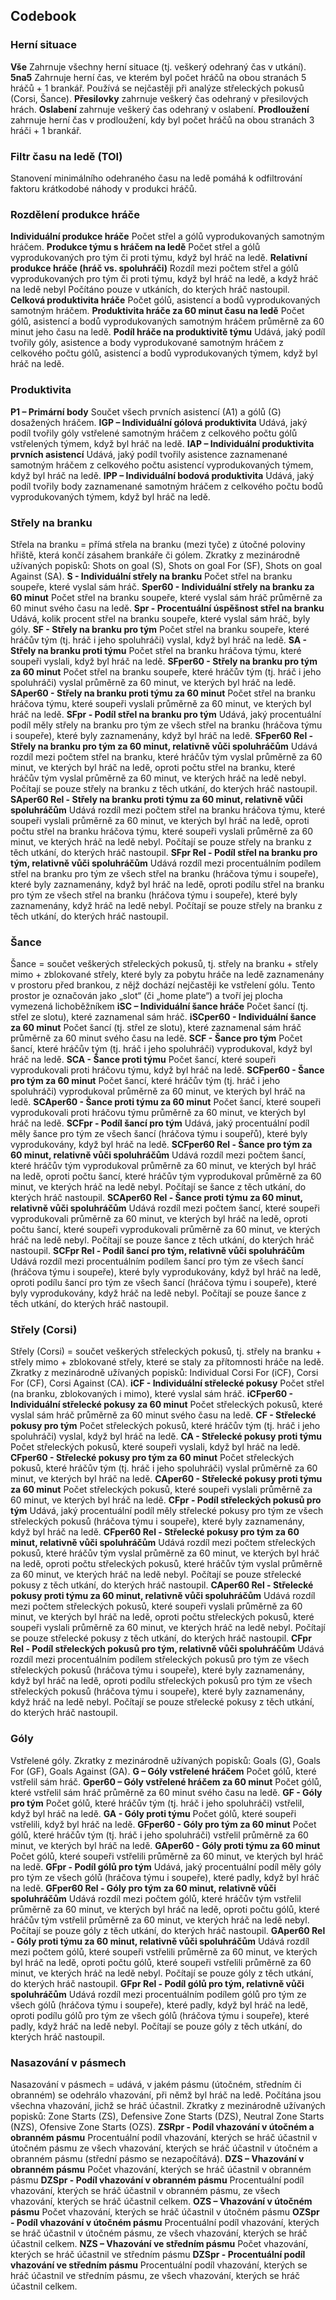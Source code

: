 ## Codebook

###  Herní situace
**Vše**
Zahrnuje všechny herní situace (tj. veškerý odehraný čas v utkání).
**5na5**
Zahrnuje herní čas, ve kterém byl počet hráčů na obou stranách 5 hráčů + 1 brankář. Používá se nejčastěji při analýze střeleckých pokusů (Corsi, Šance).
**Přesilovky**
zahrnuje veškerý čas odehraný v přesilových hrách.
**Oslabení**
zahrnuje veškerý čas odehraný v oslabení.
**Prodloužení**
zahrnuje herní čas v prodloužení, kdy byl počet hráčů na obou stranách 3 hráči + 1 brankář.
###  Filtr času na ledě (TOI)
Stanovení minimálního odehraného času na ledě pomáhá k odfiltrování faktoru krátkodobé náhody v produkci hráčů.
### Rozdělení produkce hráče
**Individuální produkce hráče**
Počet střel a gólů vyprodukovaných samotným hráčem.
**Produkce týmu s hráčem na ledě**
Počet střel a gólů vyprodukovaných pro tým či proti týmu, když byl hráč na ledě.
**Relativní produkce hráče (hráč vs. spoluhráči)**
Rozdíl mezi počtem střel a gólů vyprodukovaných pro tým či proti týmu, když byl hráč na ledě, a když hráč na ledě nebyl Počítáno pouze v utkáních, do kterých hráč nastoupil.
**Celková produktivita hráče**
Počet gólů, asistencí a bodů vyprodukovaných samotným hráčem.
**Produktivita hráče za 60 minut času na ledě**
Počet gólů, asistencí a bodů vyprodukovaných samotným hráčem průměrně za 60 minut jeho času na ledě.
**Podíl hráče na produktivitě týmu**
Udává, jaký podíl tvořily góly, asistence a body vyprodukované samotným hráčem z celkového počtu gólů, asistencí a bodů vyprodukovaných týmem, když byl hráč na ledě.
### Produktivita
**P1 – Primární body**
Součet všech prvních asistencí (A1) a gólů (G) dosažených hráčem.
**IGP – Individuální gólová produktivita**
Udává, jaký podíl tvořily góly vstřelené samotným hráčem z celkového počtu gólů vstřelených týmem, když byl hráč na ledě.
**IAP – Individuální produktivita prvních asistencí**
Udává, jaký podíl tvořily asistence zaznamenané samotným hráčem z celkového počtu asistencí vyprodukovaných týmem, když byl hráč na ledě.
**IPP – Individuální bodová produktivita**
Udává, jaký podíl tvořily body zaznamenané samotným hráčem z celkového počtu bodů vyprodukovaných týmem, když byl hráč na ledě.
### Střely na branku
Střela na branku = přímá střela na branku (mezi tyče) z útočné poloviny hřiště, která končí zásahem brankáře či gólem. Zkratky z mezinárodně užívaných popisků: Shots on goal (S), Shots on goal For (SF), Shots on goal Against (SA).
**S - Individuální střely na branku**
Počet střel na branku soupeře, které vyslal sám hráč.
**Sper60 - Individuální střely na branku za 60 minut**
Počet střel na branku soupeře, které vyslal sám hráč průměrně za 60 minut svého času na ledě.
**Spr - Procentuální úspěšnost střel na branku**
Udává, kolik procent střel na branku soupeře, které vyslal sám hráč, byly góly.
**SF - Střely na branku pro tým**
Počet střel na branku soupeře, které hráčův tým (tj. hráč i jeho spoluhráči) vyslal, když byl hráč na ledě.
**SA - Střely na branku proti týmu**
Počet střel na branku hráčova týmu, které soupeři vyslali, když byl hráč na ledě.
**SFper60 - Střely na branku pro tým za 60 minut**
Počet střel na branku soupeře, které hráčův tým (tj. hráč i jeho spoluhráči) vyslal průměrně za 60 minut, ve kterých byl hráč na ledě.
**SAper60 - Střely na branku proti týmu za 60 minut**
Počet střel na branku hráčova týmu, které soupeři vyslali průměrně za 60 minut, ve kterých byl hráč na ledě.
**SFpr - Podíl střel na branku pro tým**
Udává, jaký procentuální podíl měly střely na branku pro tým ze všech střel na branku (hráčova týmu i soupeře), které byly zaznamenány, když byl hráč na ledě.
**SFper60 Rel - Střely na branku pro tým za 60 minut, relativně vůči spoluhráčům**
Udává rozdíl mezi počtem střel na branku, které hráčův tým vyslal průměrně za 60 minut, ve kterých byl hráč na ledě, oproti počtu střel na branku, které hráčův tým vyslal průměrně za 60 minut, ve kterých hráč na ledě nebyl. Počítají se pouze střely na branku z těch utkání, do kterých hráč nastoupil.
**SAper60 Rel - Střely na branku proti týmu za 60 minut, relativně vůči spoluhráčům**
Udává rozdíl mezi počtem střel na branku hráčova týmu, které soupeři vyslali průměrně za 60 minut, ve kterých byl hráč na ledě, oproti počtu střel na branku hráčova týmu, které soupeři vyslali průměrně za 60 minut, ve kterých hráč na ledě nebyl. Počítají se pouze střely na branku z těch utkání, do kterých hráč nastoupil.
**SFpr Rel - Podíl střel na branku pro tým, relativně vůči spoluhráčům**
Udává rozdíl mezi procentuálním podílem střel na branku pro tým ze všech střel na branku (hráčova týmu i soupeře), které byly zaznamenány, když byl hráč na ledě, oproti podílu střel na branku pro tým ze všech střel na branku (hráčova týmu i soupeře), které byly zaznamenány, když hráč na ledě nebyl. Počítají se pouze střely na branku z těch utkání, do kterých hráč nastoupil.
### Šance
Šance = součet veškerých střeleckých pokusů, tj. střely na branku + střely mimo + zblokované střely, které byly za pobytu hráče na ledě zaznamenány v prostoru před brankou, z nějž dochází nejčastěji ke vstřelení gólu. Tento prostor je označován jako „slot“ (či „home plate“) a tvoří jej plocha vymezená lichoběžníkem
**iSC – Individuální šance hráče**
Počet šancí (tj. střel ze slotu), které zaznamenal sám hráč.
**iSCper60 - Individuální šance za 60 minut**
Počet šancí (tj. střel ze slotu), které zaznamenal sám hráč průměrně za 60 minut svého času na ledě.
**SCF - Šance pro tým**
Počet šancí, které hráčův tým (tj. hráč i jeho spoluhráči) vyprodukoval, když byl hráč na ledě.
**SCA - Šance proti týmu**
Počet šancí, které soupeři vyprodukovali proti hráčovu týmu, když byl hráč na ledě.
**SCFper60 - Šance pro tým za 60 minut**
Počet šancí, které hráčův tým (tj. hráč i jeho spoluhráči) vyprodukoval průměrně za 60 minut, ve kterých byl hráč na ledě.
**SCAper60 - Šance proti týmu za 60 minut**
Počet šancí, které soupeři vyprodukovali proti hráčovu týmu průměrně za 60 minut, ve kterých byl hráč na ledě.
**SCFpr - Podíl šancí pro tým**
Udává, jaký procentuální podíl měly šance pro tým ze všech šancí (hráčova týmu i soupeřů), které byly vyprodukovány, když byl hráč na ledě.
**SCFper60 Rel - Šance pro tým za 60 minut, relativně vůči spoluhráčům**
Udává rozdíl mezi počtem šancí, které hráčův tým vyprodukoval průměrně za 60 minut, ve kterých byl hráč na ledě, oproti počtu šancí, které hráčův tým vyprodukoval průměrně za 60 minut, ve kterých hráč na ledě nebyl. Počítají se šance z těch utkání, do kterých hráč nastoupil.
**SCAper60 Rel - Šance proti týmu za 60 minut, relativně vůči spoluhráčům**
Udává rozdíl mezi počtem šancí, které soupeři vyprodukovali průměrně za 60 minut, ve kterých byl hráč na ledě, oproti počtu šancí, které soupeři vyprodukovali průměrně za 60 minut, ve kterých hráč na ledě nebyl. Počítají se pouze šance z těch utkání, do kterých hráč nastoupil.
**SCFpr Rel - Podíl šancí pro tým, relativně vůči spoluhráčům**
Udává rozdíl mezi procentuálním podílem šancí pro tým ze všech šancí (hráčova týmu i soupeře), které byly vyprodukovány, když byl hráč na ledě, oproti podílu šancí pro tým ze všech šancí (hráčova týmu i soupeře), které byly vyprodukovány, když hráč na ledě nebyl. Počítají se pouze šance z těch utkání, do kterých hráč nastoupil.
### Střely (Corsi)
Střely (Corsi) = součet veškerých střeleckých pokusů, tj. střely na branku + střely mimo + zblokované střely, které se staly za přítomnosti hráče na ledě. Zkratky z mezinárodně užívaných popisků: Individual Corsi For (iCF), Corsi For (CF), Corsi Against (CA).
**iCF - Individuální střelecké pokusy**
Počet střel (na branku, zblokovaných i mimo), které vyslal sám hráč.
**iCFper60 - Individuální střelecké pokusy za 60 minut**
Počet střeleckých pokusů, které vyslal sám hráč průměrně za 60 minut svého času na ledě.
**CF - Střelecké pokusy pro tým**
Počet střeleckých pokusů, které hráčův tým (tj. hráč i jeho spoluhráči) vyslal, když byl hráč na ledě.
**CA - Střelecké pokusy proti týmu**
Počet střeleckých pokusů, které soupeři vyslali, když byl hráč na ledě.
**CFper60 - Střelecké pokusy pro tým za 60 minut**
Počet střeleckých pokusů, které hráčův tým (tj. hráč i jeho spoluhráči) vyslal průměrně za 60 minut, ve kterých byl hráč na ledě.
**CAper60 - Střelecké pokusy proti týmu za 60 minut**
Počet střeleckých pokusů, které soupeři vyslali průměrně za 60 minut, ve kterých byl hráč na ledě.
**CFpr - Podíl střeleckých pokusů pro tým**
Udává, jaký procentuální podíl měly střelecké pokusy pro tým ze všech střeleckých pokusů (hráčova týmu i soupeře), které byly zaznamenány, když byl hráč na ledě.
**CFper60 Rel - Střelecké pokusy pro tým za 60 minut, relativně vůči spoluhráčům**
Udává rozdíl mezi počtem střeleckých pokusů, které hráčův tým vyslal průměrně za 60 minut, ve kterých byl hráč na ledě, oproti počtu střeleckých pokusů, které hráčův tým vyslal průměrně za 60 minut, ve kterých hráč na ledě nebyl. Počítají se pouze střelecké pokusy z těch utkání, do kterých hráč nastoupil.
**CAper60 Rel - Střelecké pokusy proti týmu za 60 minut, relativně vůči spoluhráčům**
Udává rozdíl mezi počtem střeleckých pokusů, které soupeři vyslali průměrně za 60 minut, ve kterých byl hráč na ledě, oproti počtu střeleckých pokusů, které soupeři vyslali průměrně za 60 minut, ve kterých hráč na ledě nebyl. Počítají se pouze střelecké pokusy z těch utkání, do kterých hráč nastoupil.
**CFpr Rel - Podíl střeleckých pokusů pro tým, relativně vůči spoluhráčům**
Udává rozdíl mezi procentuálním podílem střeleckých pokusů pro tým ze všech střeleckých pokusů (hráčova týmu i soupeře), které byly zaznamenány, když byl hráč na ledě, oproti podílu střeleckých pokusů pro tým ze všech střeleckých pokusů (hráčova týmu i soupeře), které byly zaznamenány, když hráč na ledě nebyl. Počítají se pouze střelecké pokusy z těch utkání, do kterých hráč nastoupil.
### Góly
Vstřelené góly. Zkratky z mezinárodně užívaných popisků: Goals (G), Goals For (GF), Goals Against (GA).
**G – Góly vstřelené hráčem**
Počet gólů, které vstřelil sám hráč.
**Gper60 – Góly vstřelené hráčem za 60 minut**
Počet gólů, které vstřelil sám hráč průměrně za 60 minut svého času na ledě.
**GF - Góly pro tým**
Počet gólů, které hráčův tým (tj. hráč i jeho spoluhráči) vstřelil, když byl hráč na ledě.
**GA - Góly proti týmu**
Počet gólů, které soupeři vstřelili, když byl hráč na ledě.
**GFper60 - Góly pro tým za 60 minut**
Počet gólů, které hráčův tým (tj. hráč i jeho spoluhráči) vstřelil průměrně za 60 minut, ve kterých byl hráč na ledě.
**GAper60 - Góly proti týmu za 60 minut**
Počet gólů, které soupeři vstřelili průměrně za 60 minut, ve kterých byl hráč na ledě.
**GFpr - Podíl gólů pro tým**
Udává, jaký procentuální podíl měly góly pro tým ze všech gólů (hráčova týmu i soupeře), které padly, když byl hráč na ledě.
**GFper60 Rel - Góly pro tým za 60 minut, relativně vůči spoluhráčům**
Udává rozdíl mezi počtem gólů, které hráčův tým vstřelil průměrně za 60 minut, ve kterých byl hráč na ledě, oproti počtu gólů, které hráčův tým vstřelil průměrně za 60 minut, ve kterých hráč na ledě nebyl. Počítají se pouze góly z těch utkání, do kterých hráč nastoupil.
**GAper60 Rel - Góly proti týmu za 60 minut, relativně vůči spoluhráčům**
Udává rozdíl mezi počtem gólů, které soupeři vstřelili průměrně za 60 minut, ve kterých byl hráč na ledě, oproti počtu gólů, které soupeři vstřelili průměrně za 60 minut, ve kterých hráč na ledě nebyl. Počítají se pouze góly z těch utkání, do kterých hráč nastoupil.
**GFpr Rel - Podíl gólů pro tým, relativně vůči spoluhráčům**
Udává rozdíl mezi procentuálním podílem gólů pro tým ze všech gólů (hráčova týmu i soupeře), které padly, když byl hráč na ledě, oproti podílu gólů pro tým ze všech gólů (hráčova týmu i soupeře), které padly, když hráč na ledě nebyl. Počítají se pouze góly z těch utkání, do kterých hráč nastoupil.
### Nasazování v pásmech
Nasazování v pásmech = udává, v jakém pásmu (útočném, středním či obranném) se odehrálo vhazování, při němž byl hráč na ledě. Počítána jsou všechna vhazování, jichž se hráč účastnil. Zkratky z mezinárodně užívaných popisků: Zone Starts (ZS), Defensive Zone Starts (DZS), Neutral Zone Starts (NZS), Ofensive Zone Starts (OZS).
**ZSRpr - Podíl vhazování v útočném a obranném pásmu**
Procentuální podíl vhazování, kterých se hráč účastnil v útočném pásmu ze všech vhazování, kterých se hráč účastnil v útočném a obranném pásmu (střední pásmo se nezapočítává).
**DZS – Vhazování v obranném pásmu**
Počet vhazování, kterých se hráč účastnil v obranném pásmu
**DZSpr - Podíl vhazování v obranném pásmu**
Procentuální podíl vhazování, kterých se hráč účastnil v obranném pásmu, ze všech vhazování, kterých se hráč účastnil celkem.
**OZS – Vhazování v útočném pásmu**
Počet vhazování, kterých se hráč účastnil v útočném pásmu
**OZSpr - Podíl vhazování v útočném pásmu**
Procentuální podíl vhazování, kterých se hráč účastnil v útočném pásmu, ze všech vhazování, kterých se hráč účastnil celkem.
**NZS – Vhazování ve středním pásmu**
Počet vhazování, kterých se hráč účastnil ve středním pásmu
**DZSpr - Procentuální podíl vhazování ve středním pásmu**
Procentuální podíl vhazování, kterých se hráč účastnil ve středním pásmu, ze všech vhazování, kterých se hráč účastnil celkem.
